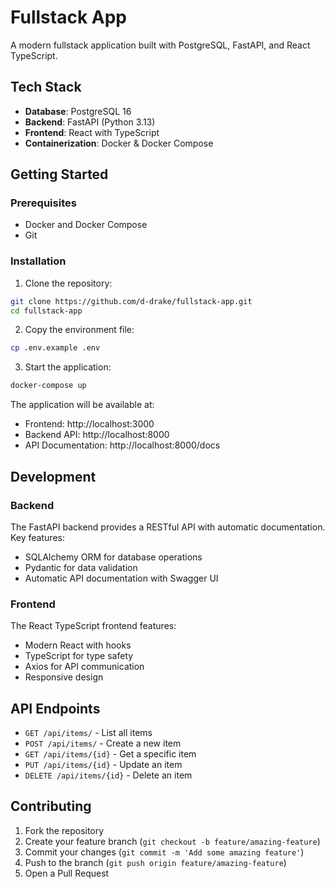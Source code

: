 # Fullstack App

A modern fullstack application built with PostgreSQL, FastAPI, and React TypeScript.

## Tech Stack

- **Database**: PostgreSQL 16
- **Backend**: FastAPI (Python 3.13)
- **Frontend**: React with TypeScript
- **Containerization**: Docker & Docker Compose

## Getting Started

### Prerequisites

- Docker and Docker Compose
- Git

### Installation

1. Clone the repository:
```bash
git clone https://github.com/d-drake/fullstack-app.git
cd fullstack-app
```

2. Copy the environment file:
```bash
cp .env.example .env
```

3. Start the application:
```bash
docker-compose up
```

The application will be available at:
- Frontend: http://localhost:3000
- Backend API: http://localhost:8000
- API Documentation: http://localhost:8000/docs

## Development

### Backend

The FastAPI backend provides a RESTful API with automatic documentation. Key features:
- SQLAlchemy ORM for database operations
- Pydantic for data validation
- Automatic API documentation with Swagger UI

### Frontend

The React TypeScript frontend features:
- Modern React with hooks
- TypeScript for type safety
- Axios for API communication
- Responsive design

## API Endpoints

- `GET /api/items/` - List all items
- `POST /api/items/` - Create a new item
- `GET /api/items/{id}` - Get a specific item
- `PUT /api/items/{id}` - Update an item
- `DELETE /api/items/{id}` - Delete an item

## Contributing

1. Fork the repository
2. Create your feature branch (`git checkout -b feature/amazing-feature`)
3. Commit your changes (`git commit -m 'Add some amazing feature'`)
4. Push to the branch (`git push origin feature/amazing-feature`)
5. Open a Pull Request
